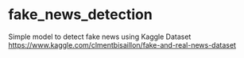 # fake_news_detection
Simple model to detect fake news using Kaggle Dataset https://www.kaggle.com/clmentbisaillon/fake-and-real-news-dataset

